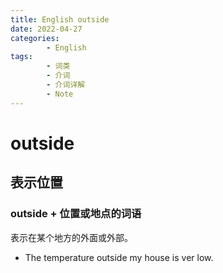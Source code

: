 ```yaml
---
title: English outside
date: 2022-04-27
categories:
        - English
tags:
        - 词类
        - 介词
        - 介词详解
        - Note
---
```


# outside

## 表示位置

### outside + 位置或地点的词语

表示在某个地方的外面或外部。

- The temperature outside my house is ver low.
